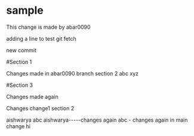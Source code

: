 # sample


This change is made by abar0090

adding a line to test git fetch

new commit

#Section 1

Changes made in abar0090 branch
section 2
abc
xyz

#Section 3

Changes made again


Changes
change1
section 2

aishwarya
abc
aishwarya-----changes again
abc - changes again in main
change
hi
